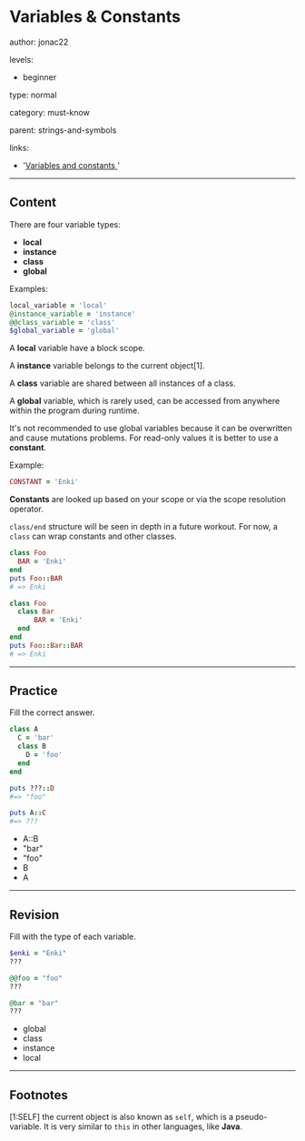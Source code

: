 # Variables & Constants
author: jonac22

levels:

  - beginner

type: normal

category: must-know

parent: strings-and-symbols

links:

  - '[Variables and constants ](https://en.wikibooks.org/wiki/Ruby_Programming/Syntax/Variables_and_Constants)'
  
---
## Content

There are four variable types: 
- **local**
- **instance**
- **class**
- **global**

Examples:
```ruby
local_variable = 'local'
@instance_variable = 'instance'
@@class_variable = 'class'
$global_variable = 'global'
```

A **local** variable have a block scope.

A **instance** variable belongs to the current object[1].

A **class** variable are shared between all instances of a class.

A **global** variable, which is rarely used, can be accessed from anywhere within the program during runtime.

It's not recommended to use global variables because it can be overwritten and cause mutations problems. For read-only values it is better to use a **constant**.

Example:
```ruby
CONSTANT = 'Enki'
```

**Constants** are looked up based on your scope or via the scope resolution operator.

`class/end` structure will be seen in depth in a future workout. For now, a `class` can wrap constants and other classes.

```ruby
class Foo
  BAR = 'Enki'
end
puts Foo::BAR   
# => Enki

class Foo
  class Bar
      BAR = 'Enki'
  end
end
puts Foo::Bar::BAR
# => Enki
```

---
## Practice

Fill the correct answer.

```ruby
class A
  C = 'bar'
  class B
    D = 'foo'
  end
end

puts ???::D
#=> "foo"

puts A::C
#=> ???

```
* A::B
* "bar"
* "foo"
* B
* A

---
## Revision

Fill with the type of each variable.

```ruby
$enki = "Enki"
???

@@foo = "foo"
???

@bar = "bar"
???
```

* global
* class
* instance
* local

---
## Footnotes

[1:SELF] the current object is also known as `self`, which is a pseudo-variable. It is very similar to `this` in other languages, like **Java**.
